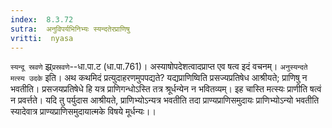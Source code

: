 ```yaml
---
index:  8.3.72
sutra:  अनुविपर्यभिनिभ्यः स्यन्दतेरप्राणिषु
vritti:  nyasa
---
```


`स्यन्दू स्रवणे` झ्र्`प्रस्रवणे`--धा.पा.ट (धा.पा.761)। अस्याषोपदेशत्वादप्राप्त एव षत्व इदं वचनम्। `अनुस्यन्दते मत्स्य उदके` इति। अथ कथमिदं प्रत्युदाहरणमुपपद्यते? यद्यप्राणिष्विति प्रसज्यप्रतिषेध आश्रीयते; प्राणिषु न भवतीति। प्रसजयप्रतिषेधे हि यत्र प्राणिगन्धोऽस्ति तत्र श्रूर्धन्येन न भवितव्यम्। इह चास्ति मत्स्यः प्राणीति षत्वं न प्रवर्त्तते। यदि तु पर्युदास आश्रीयते, प्राणिभ्योऽन्यत्र भवतीति तदा प्राण्यप्राणिसमुदायः प्राणिभ्योऽन्यो भवतीति स्यादेवात्र प्राण्यप्राणिसमुदायात्मके विषये मूर्धन्यः।।

